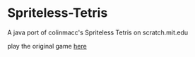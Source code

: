 # Spriteless-Tetris
A java port of colinmacc's Spriteless Tetris on scratch.mit.edu

play the original game [here](https://scratch.mit.edu/users/colinmacc/) 
